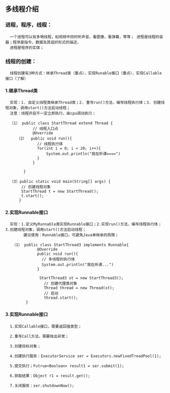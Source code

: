 ## 多线程介绍

### 进程，程序，线程：

      一个进程可以有多喝线程，如视频中同时听声音，看图像，看弹幕，等等； 进程是线程的容器；程序是指令，数据及其组织形式的描述，
      进程是程序的实体；

### 线程的创建：

      线程创建有3种方式：继承Thread类（重点），实现Runable接口（重点），实现Callable接口（了解）
      
#### 1.继承Thread类

      实现：1. 自定义线程类继承Thread类；2. 重写run()方法，编写线程执行体；3. 创建线程对象，调用start()方法启动线程；
      注意：线程开启不一定立即执行，由cpu调动执行；
      
      （1） public class StartThread extend Thread {
                // 线程入口点
                @Override
         （2）  public void run(){
                  // 线程执行体
                  for(int i = 0; i < 20; i++){
                      System.out.println("我在听课====")
                  }
                }
            
            }
            
      （3）public static void main(String[] args) {
           // 创建线程对象
           StartThread t = new StartThread();
           t.start();
          } 
     
#### 2.实现Runnable接口

      实现：1.定义MyRunnable类实现Runnable接口；2.实现run()方法，编写线程执行体；3.创建线程对象，调用start()方法启动线程；
            建议使用：Runnable接口，可避免Java单继承的局限；
      
       （1） public class StartThread3 implements Runnable{
                  @Override
                  public void run(){
                    // 多线程的执行体
                    System.out.println("我在听课...")
                  }
                  
                   StartThread3 st = new StartThread3();
                     // 创建代理类对象
                     Thread thread = new Thread(st);
                     // 启动
                     thread.start();
             }

#### 3.实现Runnable接口

      1.实现Callable接口，需要返回值类型；
      
      2.重写Call方法，需要抛出异常；
      
      3.创建目标对象；
      
      4.创建执行服务：ExecutorService ser = Executors.newFixedTreadPool(1);
      
      5.提交执行；Futrue<Boolean> result1 = ser.submit(1);
      
      6.获取结果：Object r1 = result.get();
      
      7.关闭服务：ser.shutdownNow();
